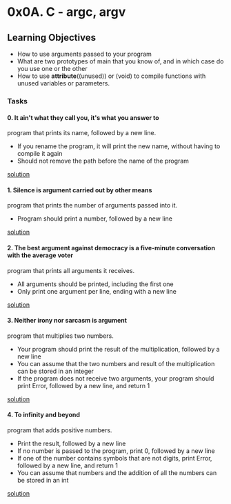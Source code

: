 # 0x0A. C - argc, argv

## Learning Objectives
- How to use arguments passed to your program
- What are two prototypes of main that you know of, and in which case do you use one or the other
- How to use __attribute__((unused)) or (void) to compile functions with unused variables or parameters.

### Tasks

#### 0. It ain't what they call you, it's what you answer to
 program that prints its name, followed by a new line.

- If you rename the program, it will print the new name, without having to compile it again
- Should not remove the path before the name of the program

[solution](0x0A-argc_argv/0-whatsmyname.c)

#### 1. Silence is argument carried out by other means
program that prints the number of arguments passed into it.

- Program should print a number, followed by a new line

[solution](0x0A-argc_argv/1-args.c)

#### 2. The best argument against democracy is a five-minute conversation with the average voter

program that prints all arguments it receives.

- All arguments should be printed, including the first one
- Only print one argument per line, ending with a new line

[solution](0x0A-argc_argv/2-args.c)

#### 3. Neither irony nor sarcasm is argument
program that multiplies two numbers.

- Your program should print the result of the multiplication, followed by a new line
- You can assume that the two numbers and result of the multiplication can be stored in an integer
- If the program does not receive two arguments, your program should print Error, followed by a new line, and return 1

[solution](0x0A-argc_argv/3-mul.c)

#### 4. To infinity and beyond
program that adds positive numbers.

- Print the result, followed by a new line
- If no number is passed to the program, print 0, followed by a new line
- If one of the number contains symbols that are not digits, print Error, followed by a new line, and return 1
- You can assume that numbers and the addition of all the numbers can be stored in an int

[solution](/0x0A-argc_argv/4-add.c)


